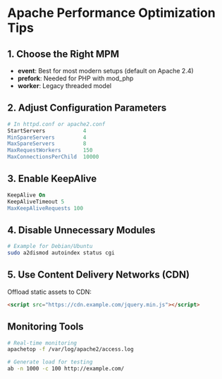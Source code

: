 # Apache Performance Optimization Tips

## 1. Choose the Right MPM
- **event**: Best for most modern setups (default on Apache 2.4)
- **prefork**: Needed for PHP with mod_php
- **worker**: Legacy threaded model

## 2. Adjust Configuration Parameters
```apache
# In httpd.conf or apache2.conf
StartServers            4
MinSpareServers         4
MaxSpareServers         8
MaxRequestWorkers       150
MaxConnectionsPerChild  10000
```

## 3. Enable KeepAlive
```apache
KeepAlive On
KeepAliveTimeout 5
MaxKeepAliveRequests 100
```

## 4. Disable Unnecessary Modules
```bash
# Example for Debian/Ubuntu
sudo a2dismod autoindex status cgi
```

## 5. Use Content Delivery Networks (CDN)
Offload static assets to CDN:
```html
<script src="https://cdn.example.com/jquery.min.js"></script>
```

## Monitoring Tools
```bash
# Real-time monitoring
apachetop -f /var/log/apache2/access.log

# Generate load for testing
ab -n 1000 -c 100 http://example.com/
```